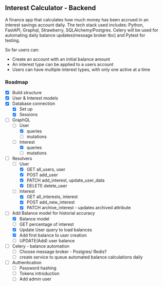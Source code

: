 ## Interest Calculator - Backend

A finance app that calculates how much money has been accrued in an interest savings account daily. The tech stack used includes: Python, FastAPI, Graphql, Strawberry, SQLAlchemy/Postgres. Celery will be used for automating daily balance updates(message broker tbc) and Pytest for testing.

So far users can: 
- Create an account with an initial balance amount
- An interest type can be applied to a users account 
- Users can have multiple interest types, with only one active at a time


### Roadmap
- [x] Build structure
- [x] User & Interest models
- [x] Database connection
    - [x] Set up 
    - [x] Sessions
- [ ] GraphQL
    - [ ] User 
        - [x] queries
        - [ ] mutations
    - [ ] Interest 
        - [x] queries 
        - [ ] mutations
- [ ] Resolvers
    - [ ] User 
        - [x] GET all_users, user
        - [x] POST add_user
        - [x] PATCH add_interest, update_user_data
        - [x] DELETE delete_user
    - [ ] Interest 
        - [x] GET all_interests, interest
        - [x] POST add_new_interest
        - [x] PATCH archive_interest - updates archived attribute 
- [ ] Add Balance model for historial accuracy
    - [x] Balance model
    - [ ] GET percentage of interest 
    - [x] Update User query to load balances
    - [x] Add first balance to user creation
    - [ ] UPDATE(Add) user balance
- [ ] Celery - balance automation
    - [ ] Choose message broker - Postgres/ Redis?
    - [ ] create service to queue automated balance calculations daily
- [ ] Authentication
    - [ ] Password hashing
    - [ ] Tokens introduction
    - [ ] Add admin user